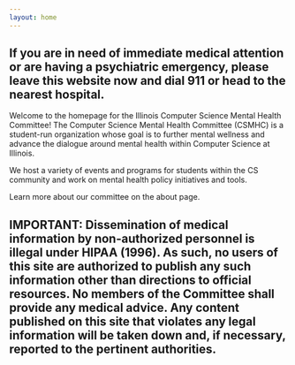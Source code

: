 ```yaml
---
layout: home
---
```


## If you are in need of immediate medical attention or are having a psychiatric emergency, please leave this website now and dial 911 or head to the nearest hospital.

Welcome to the homepage for the Illinois Computer Science Mental Health Committee! The Computer Science Mental Health Committee (CSMHC) is a student-run organization whose goal is to further mental wellness and advance the dialogue around mental health within Computer Science at Illinois.

We host a variety of events and programs for students within the CS community and work on mental health policy initiatives and tools. 

Learn more about our committee on the about page. 

## IMPORTANT: Dissemination of medical information by non-authorized personnel is illegal under HIPAA (1996). As such, no users of this site are authorized to publish any such information other than directions to official resources. No members of the Committee shall provide any medical advice. Any content published on this site that violates any legal information will be taken down and, if necessary, reported to the pertinent authorities.
